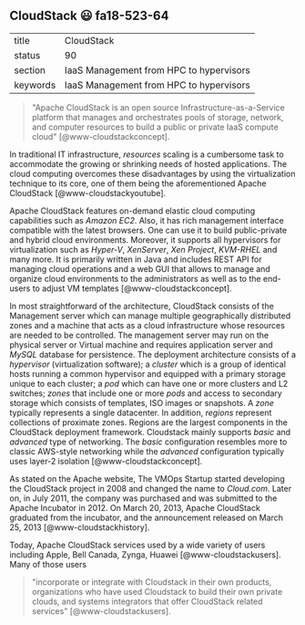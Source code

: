 ## CloudStack :smiley: fa18-523-64

|          |                                         |
| -------- | --------------------------------------- |
| title    | CloudStack                              | 
| status   | 90                                      |
| section  | IaaS Management from HPC to hypervisors |
| keywords | IaaS Management from HPC to hypervisors |

> "Apache CloudStack is an open source Infrastructure-as-a-Service 
> platform that manages and orchestrates pools of storage, network, and 
> computer resources to build a public or private IaaS compute cloud" 
> [@www-cloudstackconcept].

In traditional IT infrastructure, *resources* scaling is a cumbersome task 
to accommodate the growing or shrinking needs of hosted applications. 
The cloud computing overcomes these disadvantages by using the virtualization 
technique to its core, one of them being the aforementioned Apache CloudStack 
[@www-cloudstackyoutube]. 

Apache CloudStack features on-demand elastic cloud computing capabilities 
such as *Amazon EC2*. Also, it has rich management interface 
compatible with the latest browsers. One can use it to build public-private 
and hybrid cloud environments. Moreover, it supports all hypervisors for 
virtualization such as *Hyper-V*, *XenServer*, *Xen Project*, *KVM-RHEL*
and many more. It is primarily written in Java and includes REST API for 
managing cloud operations and a web GUI that allows to manage and organize 
cloud environments to the administrators as well as to the end-users to 
adjust VM templates [@www-cloudstackconcept].

In most straightforward of the architecture, CloudStack consists of the 
Management server which can manage multiple geographically distributed 
zones and a machine that acts as a cloud infrastructure whose resources are 
needed to be controlled. The management server may run on the physical server 
or Virtual machine and requires application server and *MySQL* database
for persistence. The deployment architecture consists of a *hypervisor*
(virtualization software); a *cluster* which is a group of identical hosts 
running a common hypervisor and equipped with a primary storage unique to each 
cluster; a *pod* which can have one or more clusters and L2 switches; *zones*
that include one or more *pods* and access to secondary storage which consists 
of templates, ISO images or snapshots. A *zone* typically represents a single 
datacenter. In addition, *regions* represent collections of proximate zones.
Regions are the largest components in the CloudStack deployment framework.
Cloudstack mainly supports *basic* and *advanced* type of networking.
The *basic* configuration resembles more to classic AWS-style networking 
while the *advanced* configuration typically uses layer-2 isolation
[@www-cloudstackconcept]. 

As stated on the Apache website, The VMOps Startup started developing the 
CloudStack project in 2008 and changed the name to *Cloud.com*. Later on, in
July 2011, the company was purchased and was submitted to the Apache Incubator 
in 2012. On March 20, 2013, Apache CloudStack graduated from the incubator, and 
the announcement released on March 25, 2013 [@www-cloudstackhistory].

Today, Apache CloudStack services used by a wide variety of users 
including Apple, Bell Canada, Zynga, Huawei [@www-cloudstackusers].
Many of those users 

> "incorporate or integrate with Cloudstack in their own products, organizations 
> who have used Cloudstack to build their own private clouds, 
> and systems integrators that offer CloudStack related services"
> [@www-cloudstackusers].
